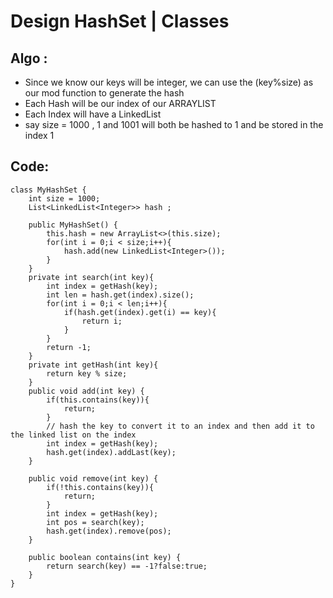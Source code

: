 # Design HashSet | Classes
## Algo :
* Since we know our keys will be integer, we can use the (key%size) as our mod function to generate the hash
* Each Hash will be our index of our ARRAYLIST
* Each Index will have a LinkedList 
* say size = 1000 , 1 and 1001 will both be hashed to 1 and be stored in the index 1

## Code:
```
class MyHashSet {
    int size = 1000;
    List<LinkedList<Integer>> hash ;

    public MyHashSet() {
        this.hash = new ArrayList<>(this.size);
        for(int i = 0;i < size;i++){
            hash.add(new LinkedList<Integer>());
        }
    }
    private int search(int key){
        int index = getHash(key);
        int len = hash.get(index).size();
        for(int i = 0;i < len;i++){
            if(hash.get(index).get(i) == key){
                return i;
            }
        }
        return -1;
    }
    private int getHash(int key){
        return key % size;
    }
    public void add(int key) {
        if(this.contains(key)){
            return;
        }
        // hash the key to convert it to an index and then add it to the linked list on the index
        int index = getHash(key);
        hash.get(index).addLast(key);
    }
    
    public void remove(int key) {
        if(!this.contains(key)){
            return;
        }
        int index = getHash(key);
        int pos = search(key);
        hash.get(index).remove(pos);
    }
    
    public boolean contains(int key) {
        return search(key) == -1?false:true;
    }
}
```
